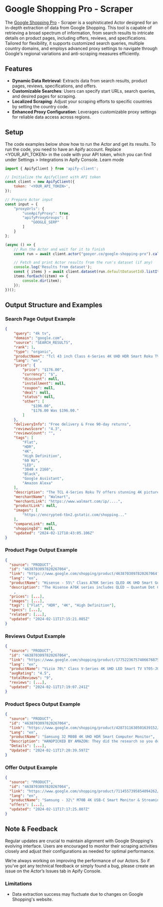 # Google Shopping Pro - Scraper

The [Google Shopping Pro](https://apify.com/gooyer.co/google-shopping-pro) - Scraper is a sophisticated Actor designed for an in-depth extraction of data from Google Shopping. This tool is capable of retrieving a broad spectrum of information, from search results to intricate details on product pages, including offers, reviews, and specifications. Tailored for flexibility, it supports customized search queries, multiple country domains, and employs advanced proxy settings to navigate through Google's regional variations and anti-scraping measures efficiently.

## Features

- **Dynamic Data Retrieval**: Extracts data from search results, product pages, reviews, specifications, and offers.
- **Customizable Searches**: Users can specify start URLs, search queries, and desired pages for scraping.
- **Localized Scraping**: Adjust your scraping efforts to specific countries by setting the country code.
- **Enhanced Proxy Configuration**: Leverages customizable proxy settings for reliable data access across regions.

## Setup 

The code examples below show how to run the Actor and get its results. To run the code, you need to have an Apify account. Replace <YOUR_API_TOKEN> in the code with your API token, which you can find under Settings > Integrations in Apify Console. Learn mode



```javascript
import { ApifyClient } from 'apify-client';

// Initialize the ApifyClient with API token
const client = new ApifyClient({
    token: '<YOUR_API_TOKEN>',
});

// Prepare Actor input
const input = {
    "proxyUrls": {
        "useApifyProxy": true,
        "apifyProxyGroups": [
            "GOOGLE_SERP"
        ]
    }
};

(async () => {
    // Run the Actor and wait for it to finish
    const run = await client.actor("gooyer.co/google-shopping-pro").call(input);

    // Fetch and print Actor results from the run's dataset (if any)
    console.log('Results from dataset');
    const { items } = await client.dataset(run.defaultDatasetId).listItems();
    items.forEach((item) => {
        console.dir(item);
    });
})();
```

## Output Structure and Examples

### Search Page Output Example

```json
{
  	"query": "4k tv",
	"domain": "google.com",
	"source": "SEARCH_RESULTS",
	"rank": 1,
	"type": "organic",
	"productName": "Tcl 43 inch Class 4-Series 4K UHD HDR Smart Roku TV - 43s451",
	"lang": "en",
	"price": {
		"price": "$176.00",
		"currency": "$",
		"discount": null,
		"installment": null,
		"coupon": null,
		"deal": null,
		"status": null,
		"other": [
			"$196.00",
			"$176.00 Was $196.00."
		]
	},
	"deliveryInfo": "Free delivery & Free 90-day returns",
	"reviewsScore": "4.3",
	"reviewsCount": "",
	"tags": [
		"Flat",
		"HDR",
		"4K",
		"High Definition",
		"60 Hz",
		"LED",
		"3840 x 2160",
		"Black",
		"Google Assistant",
		"Amazon Alexa"
	],
	"description": "The TCL 4-Series Roku TV offers stunning 4K picture quality with four times the resolution of Full HD for enhanced clarity and ...",
	"merchantName": "Walmart",
	"merchantLink": "https://www.walmart.com/ip/....",
	"productLink": null,
	"images": [
		"https://encrypted-tbn2.gstatic.com/shopping..."
	],
	"compareLink": null,
	"shoppingId": null,
	"updated": "2024-02-12T18:43:05.106Z"
}
```

### Product Page Output Example

```json
{
  "source": "PRODUCT",
  "id": "4638703097820267064",
  "link": "https://www.google.com/shopping/product/4638703097820267064?q=4....",
  "lang": "en",
  "productName": "Hisense - 55\" Class A76K Series QLED 4K UHD Smart Google TV",
  "description": "The Hisense A76K series includes QLED – Quantum Dot Color Technology to dramatically increase the color space and improve overall color saturation from everything you watch. FilmMaker Mode built-in for simple video casting capabilities. These advancements are available in all sizes and position the A76K series as the “go-to” Hisense television for the perfect big 4K fit.",
	,
  "prices": [...],
  "images": [...],
  "tags": ["Flat", "HDR", "4K", "High Definition"],
  "specs": [...],
  "related": [...],
  "updated": "2024-02-11T17:15:21.085Z"
}
```

### Reviews Output Example

```json
{
  "source": "PRODUCT",
  "id": "4638703097820267064",
  "link": "https://www.google.com/shopping/product/17752236757406676875/reviews",
  "lang": "en",
  "productName": "Vizio 70\" Class V-Series 4K UHD LED Smart TV V705-J03",
  "avgRating": "4.5",
  "totalReviews": "9",
  "reviews": [...],
  "updated": "2024-02-11T17:19:07.241Z"
}
```

### Product Specs Output Example

```json
{
  "source": "PRODUCT",
  "id": "4638703097820267064", 
  "link": "https://www.google.com/shopping/product/4287311630501639152/specs",
  "Lang": "en",
  "productName": "Samsung 32 M80B 4K UHD HDR Smart Computer Monitor",
  "Description": "HANDPICKED BY AMAZON: They did the research so you don’t have to...",
  "Details": [...],
  "Updated": "2024-02-11T17:20:39.597Z"
}
```

### Offer Output Example

```json
{
  "source": "PRODUCT",
  "id": "4638703097820267064",
  "link": "https://www.google.com/shopping/product/7114557395854094262/offers",
  "lang": "en",
  "productName": "Samsung - 32\" M70B 4K USB-C Smart Monitor & Streaming TV",
  "offers": [...],
  "updated": "2024-02-11T17:17:25.807Z"
}
```

## Note & Feedback

Regular updates are crucial to maintain alignment with Google Shopping's evolving interface. Users are encouraged to monitor their scraping activities closely and adjust their configurations as needed for optimal performance.

We’re always working on improving the performance of our Actors. So if you’ve got any technical feedback or simply found a bug, please create an issue on the Actor’s Issues tab in Apify Console.

### Limitations

- Data extraction success may fluctuate due to changes on Google Shopping's website.
